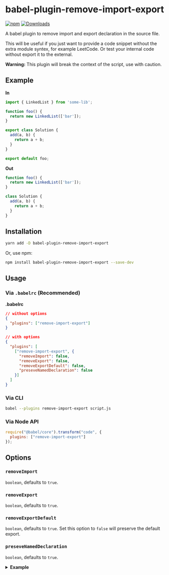 # babel-plugin-remove-import-export

[![npm](https://img.shields.io/npm/v/babel-plugin-remove-import-export.svg)](https://www.npmjs.com/package/babel-plugin-remove-import-export)
[![Downloads](https://img.shields.io/npm/dw/babel-plugin-remove-import-export.svg)](https://www.npmjs.com/package/babel-plugin-remove-import-export)

A babel plugin to remove import and export declaration in the source file.

This will be useful if you just want to provide a code snippet without the extra module syntex, for example LeetCode. Or test your internal code without export it to the external.

__Warning:__ This plugin will break the context of the script, use with caution.

## Example

**In**

```javascript
import { LinkedList } from 'some-lib';

function foo() {
  return new LinkedList(['bar']);
}

export class Solution {
  add(a, b) {
    return a + b;
  }
}

export default foo;
```

**Out**

```javascript
function foo() {
  return new LinkedList(['bar']);
}

class Solution {
  add(a, b) {
    return a + b;
  }
}
```

## Installation

```sh
yarn add -D babel-plugin-remove-import-export
```

Or, use npm:

```sh
npm install babel-plugin-remove-import-export --save-dev
```

## Usage

### Via `.babelrc` (Recommended)

**.babelrc**

```json
// without options
{
  "plugins": ["remove-import-export"]
}

// with options
{
  "plugins": [
    ["remove-import-export", {
      "removeImport": false,
      "removeExport": false,
      "removeExportDefault": false,
      "preseveNamedDeclaration": false
    }]
  ]
}
```

### Via CLI

```sh
babel --plugins remove-import-export script.js
```

### Via Node API

```javascript
require("@babel/core").transform("code", {
  plugins: ["remove-import-export"]
});
```

## Options

### `removeImport`

`boolean`, defaults to `true`.

### `removeExport`

`boolean`, defaults to `true`.

### `removeExportDefault`

`boolean`, defaults to `true`. Set this option to `false` will preserve the default export.

### `preseveNamedDeclaration`

`boolean`, defaults to `true`.

<p><details>
  <summary><b>Example</b></summary>

  Set `preseveNamedDeclaration` to `false` will not keep the declaration after `export` keyword.

  **In**

  ```javascript
  function foo() {
    return 'bar';
  }

  export class Solution {
    add(a, b) {
      return a + b;
    }
  }
  ```

  **Out**

  ```javascript
  function foo() {
    return 'bar';
  }
  ```
</details></p>
